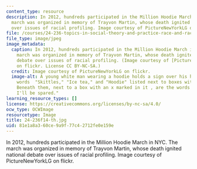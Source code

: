 ```yaml
---
content_type: resource
description: In 2012, hundreds participated in the Million Hoodie March in NYC. The
  march was organized in memory of Trayvon Martin, whose death ignited national debate
  over issues of racial profiling. Image courtesy of PictureNewYorkLG on flickr.
file: /courses/24-236-topics-in-social-theory-and-practice-race-and-racism-fall-2014/81e1a8a360ce9a9f77c42712fe0e159e_24-236f14-th.jpg
file_type: image/jpeg
image_metadata:
  caption: In 2012, hundreds participated in the Million Hoodie March in NYC. The
    march was organized in memory of Trayvon Martin, whose death ignited national
    debate over issues of racial profiling. (Image courtesy of [PictureNewYorkLG](https://www.flickr.com/photos/lisaguido/7004606697/in/photolist-bEYrwZ-bsgDH3-bFbwzK-bsgDs5-bFbwAF-bFbwGi-bsgDzo-bFbwyK-bFbwK2-bFbwCt-bsgDK9-bFbwP8-bsgDpm-bsgCJA-bsgDf3-bsgCAf-bsgDmd-bFbwav-bsgCsA-bsgCy3-bsgDgQ-bFbvWc-bFbvKP-bsgDr3-bsgCXy-bsgCrE-bsgDLo-bsgCBE-bsgCT5-bFbwpK-bFbvP8-bFbwoB-bFbvxH-bFbvV4-bFbwsV-bsgCZf-bFbvRp-bsgCyu-bFbwji-bFbwmF-bFbw3R-bsgCz3-bFbwhg-bFbvAR-bFbvZx-bFbvyD-bFbvCp-bFbwc4-bFbvQ8-bsgCQE)
    on flickr. License CC BY-NC-SA.)
  credit: Image courtesy of PictureNewYorkLG on flickr.
  image-alt: A young white man wearing a hoodie holds a sign over his head with the
    words  "Skittles," "Ice tea," and "Hoodie" listed next to boxes with check marks.
    Beneath them, next to a box with an x marked in it , are the words "Black. Maybe
    I'll be spared."
learning_resource_types: []
license: https://creativecommons.org/licenses/by-nc-sa/4.0/
ocw_type: OCWImage
resourcetype: Image
title: 24-236f14-th.jpg
uid: 81e1a8a3-60ce-9a9f-77c4-2712fe0e159e
---
```

In 2012, hundreds participated in the Million Hoodie March in NYC. The march was organized in memory of Trayvon Martin, whose death ignited national debate over issues of racial profiling. Image courtesy of PictureNewYorkLG on flickr.